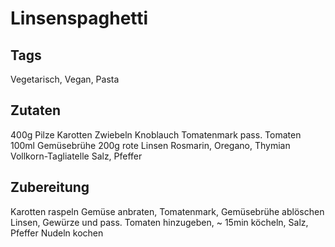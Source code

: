 # Linsenspaghetti

## Tags

Vegetarisch, Vegan, Pasta

## Zutaten

400g Pilze
Karotten
Zwiebeln
Knoblauch
Tomatenmark
pass. Tomaten 
100ml Gemüsebrühe
200g rote Linsen
Rosmarin, Oregano, Thymian
Vollkorn-Tagliatelle 
Salz, Pfeffer 

## Zubereitung

Karotten raspeln 
Gemüse anbraten, Tomatenmark, Gemüsebrühe ablöschen
Linsen, Gewürze und pass. Tomaten hinzugeben, ~ 15min köcheln, Salz, Pfeffer 
Nudeln kochen